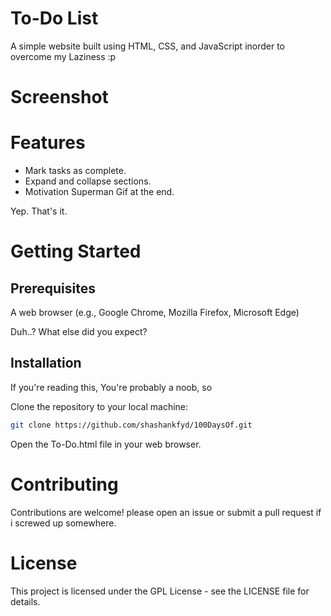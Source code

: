 # To-Do List

A simple website built using HTML, CSS, and JavaScript inorder to overcome my Laziness :p

# Screenshot

# Features

* Mark tasks as complete.
* Expand and collapse sections.
* Motivation Superman Gif at the end.

Yep. That's it.

# Getting Started
## Prerequisites

A web browser (e.g., Google Chrome, Mozilla Firefox, Microsoft Edge) 

Duh..? What else did you expect?

## Installation

If you're reading this, You're probably a noob, so

Clone the repository to your local machine:

```sh
git clone https://github.com/shashankfyd/100DaysOf.git
```

Open the To-Do.html file in your web browser.


# Contributing
Contributions are welcome! please open an issue or submit a pull request if i screwed up somewhere.

# License
This project is licensed under the GPL License - see the LICENSE file for details.

